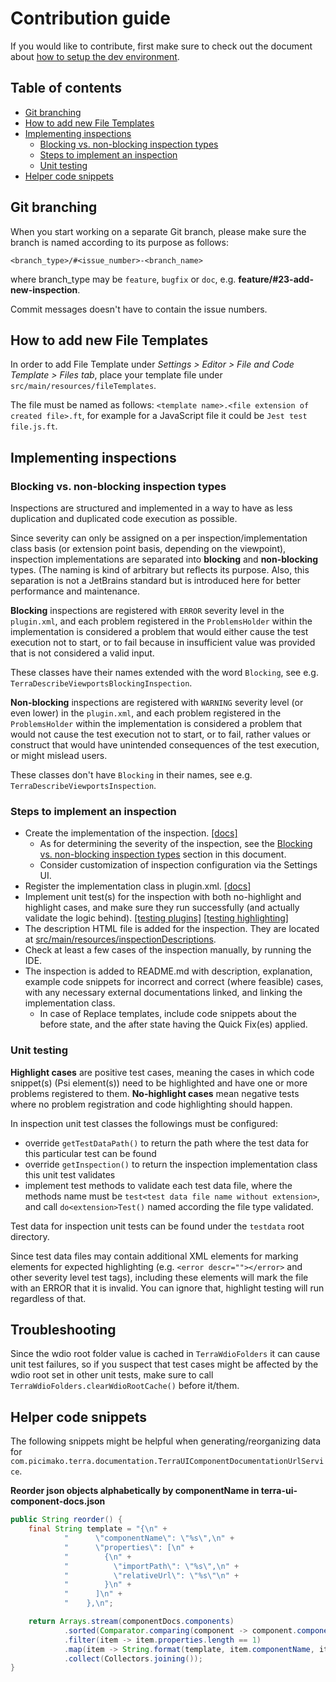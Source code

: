 # Contribution guide

If you would like to contribute, first make sure to check out the document about [how to setup the dev environment](/ENV_SETUP.md).

## Table of contents

- [Git branching](#git-branching)
- [How to add new File Templates](#how-to-add-new-file-templates)
- [Implementing inspections](#implementing-inspections)
    - [Blocking vs. non-blocking inspection types](#blocking-vs-non-blocking-inspection-types)
    - [Steps to implement an inspection](#steps-to-implement-an-inspection)
    - [Unit testing](#unit-testing)
- [Helper code snippets](#helper-code-snippets)

## Git branching

When you start working on a separate Git branch, please make sure the branch is named according to its purpose as follows:

    <branch_type>/#<issue_number>-<branch_name>

where branch_type may be `feature`, `bugfix` or `doc`, e.g. **feature/#23-add-new-inspection**.

Commit messages doesn't have to contain the issue numbers.

## How to add new File Templates

In order to add File Template under *Settings > Editor > File and Code Template > Files tab*, place your template file under `src/main/resources/fileTemplates`.

The file must be named as follows: `<template name>.<file extension of created file>.ft`, for example for a JavaScript file it could be `Jest test file.js.ft`.

## Implementing inspections

### Blocking vs. non-blocking inspection types

Inspections are structured and implemented in a way to have as less duplication and duplicated code execution as possible.

Since severity can only be assigned on a per inspection/implementation class basis (or extension point basis, depending on the viewpoint), inspection implementations are
separated into **blocking** and **non-blocking** types. (The naming is kind of arbitrary but reflects its purpose. Also, this separation is not a JetBrains standard but is introduced
here for better performance and maintenance.

**Blocking** inspections are registered with `ERROR` severity level in the `plugin.xml`, and each problem registered in the `ProblemsHolder` within the implementation
is considered a problem that would either cause the test execution not to start, or to fail because in insufficient value was provided that is not considered a valid input.

These classes have their names extended with the word `Blocking`, see e.g. `TerraDescribeViewportsBlockingInspection`.

**Non-blocking** inspections are registered with `WARNING` severity level (or even lower) in the `plugin.xml`, and each problem registered in the `ProblemsHolder` within the implementation
is considered a problem that would not cause the test execution not to start, or to fail, rather values or construct that would have unintended consequences of the test execution, or might
mislead users.

These classes don't have `Blocking` in their names, see e.g. `TerraDescribeViewportsInspection`.

### Steps to implement an inspection

- Create the implementation of the inspection. [[docs]](https://jetbrains.org/intellij/sdk/docs/tutorials/code_inspections.html)
    - As for determining the severity of the inspection, see the [Blocking vs. non-blocking inspection types](#blocking-vs-non-blocking-inspection-types) section in this document.
    - Consider customization of inspection configuration via the Settings UI.
- Register the implementation class in plugin.xml. [[docs]](https://jetbrains.org/intellij/sdk/docs/tutorials/code_inspections.html#plugin-configuration-file)
- Implement unit test(s) for the inspection with both no-highlight and highlight cases, and make sure they run successfully (and actually validate the logic behind). [[testing plugins]](https://jetbrains.org/intellij/sdk/docs/basics/testing_plugins/testing_plugins.html) [[testing highlighting]](https://jetbrains.org/intellij/sdk/docs/basics/testing_plugins/testing_highlighting.html) 
- The description HTML file is added for the inspection. They are located at [src/main/resources/inspectionDescriptions](src/main/resources/inspectionDescriptions).
- Check at least a few cases of the inspection manually, by running the IDE.
- The inspection is added to README.md with description, explanation, example code snippets for incorrect and correct (where feasible)
cases, with any necessary external documentations linked, and linking the implementation class.
    - In case of Replace templates, include code snippets about the before state, and the after state having the Quick Fix(es) applied.

### Unit testing

**Highlight cases** are positive test cases, meaning the cases in which code snippet(s) (Psi element(s)) need to be highlighted and have one or more problems registered to them.
**No-highlight cases** mean negative tests where no problem registration and code highlighting should happen.

In inspection unit test classes the followings must be configured:
- override `getTestDataPath()` to return the path where the test data for this particular test can be found
- override `getInspection()` to return the inspection implementation class this unit test validates
- implement test methods to validate each test data file, where the methods name must be `test<test data file name without extension>`, and call `do<extension>Test()` named according the file type validated.

Test data for inspection unit tests can be found under the `testdata` root directory.

Since test data files may contain additional XML elements for marking elements for expected highlighting (e.g. `<error descr=""></error>` and other severity level test tags),
including these elements will mark the file with an ERROR that it is invalid. You can ignore that, highlight testing will run regardless of that. 

## Troubleshooting

Since the wdio root folder value is cached in `TerraWdioFolders` it can cause unit test failures, so if you suspect that test cases might be affected by the wdio root set in other unit tests,
make sure to call `TerraWdioFolders.clearWdioRootCache()` before it/them.

## Helper code snippets

The following snippets might be helpful when generating/reorganizing data for `com.picimako.terra.documentation.TerraUIComponentDocumentationUrlService`.

**Reorder json objects alphabetically by componentName in terra-ui-component-docs.json**

```java
public String reorder() {
    final String template = "{\n" +
            "      \"componentName\": \"%s\",\n" +
            "      \"properties\": [\n" +
            "        {\n" +
            "          \"importPath\": \"%s\",\n" +
            "          \"relativeUrl\": \"%s\"\n" +
            "        }\n" +
            "      ]\n" +
            "    },\n";

    return Arrays.stream(componentDocs.components)
            .sorted(Comparator.comparing(component -> component.componentName))
            .filter(item -> item.properties.length == 1)
            .map(item -> String.format(template, item.componentName, item.properties[0].importPath, item.properties[0].relativeUrl))
            .collect(Collectors.joining());
}
```
